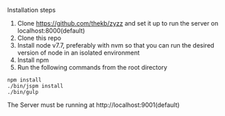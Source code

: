 Installation steps
1. Clone https://github.com/thekb/zyzz and set it up to run the server on localhost:8000(default)
2. Clone this repo
3. Install node v7.7, preferably with nvm so that you can run the desired version of node in an isolated environment
4. Install npm
5. Run the following commands from the root directory
```
npm install
./bin/jspm install
./bin/gulp

```

The Server must be running at http://localhost:9001(default)